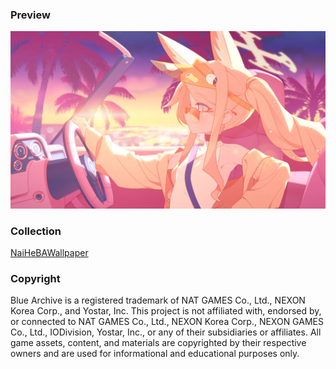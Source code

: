 ### Preview

![CH0295_home_Dummy_0.01679962970622828](./assets/CH0295_home_Dummy_0.01679962970622828.png)



### Collection

[NaiHeBAWallpaper](https://github.com/NaiHeBAWallpaper/NaiHeBAWallpaper)



### Copyright

Blue Archive is a registered trademark of NAT GAMES Co., Ltd., NEXON Korea Corp., and Yostar, Inc. This project is not affiliated with, endorsed by, or connected to NAT GAMES Co., Ltd., NEXON Korea Corp., NEXON GAMES Co., Ltd., IODivision, Yostar, Inc., or any of their subsidiaries or affiliates. All game assets, content, and materials are copyrighted by their respective owners and are used for informational and educational purposes only.
